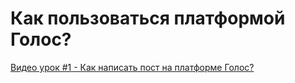 # Как пользоваться платформой Голос?

[Видео урок #1 - Как написать пост на платформе Голос?](https://golos.io/ru--golos/@serejandmyself/privet-golos-video-o-tom-kak-napisat-post-v-golos)

